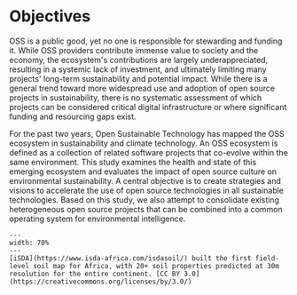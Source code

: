 # Objectives

OSS is a public good, yet no one is responsible for stewarding and funding it. While OSS providers contribute immense value to society and the economy, the ecosystem's contributions are largely underappreciated, resulting in a systemic lack of investment, and ultimately limiting many projects' long-term sustainability and potential impact. While there is a general trend toward more widespread use and adoption of open source projects in sustainability, there is no systematic assessment of which projects can be considered critical digital infrastructure or where significant funding and resourcing gaps exist.

For the past two years, Open Sustainable Technology has mapped the OSS ecosystem in sustainability and climate technology. An OSS ecosystem is defined as a collection of related software projects that co-evolve within the same environment. This study examines the health and state of this emerging ecosystem and evaluates the impact of open source culture on environmental sustainability. A central objective is to create strategies and visions to accelerate the use of open source technologies in all sustainable technologies. Based on this study, we also attempt to consolidate existing heterogeneous open source projects that can be combined into a common operating system for environmental intelligence.


```{figure} ../images/africa_soil_map.png
---
width: 70%
---
[iSDA](https://www.isda-africa.com/isdasoil/) built the first field-level soil map for Africa, with 20+ soil properties predicted at 30m resolution for the entire continent. [CC BY 3.0](https://creativecommons.org/licenses/by/3.0/)
```